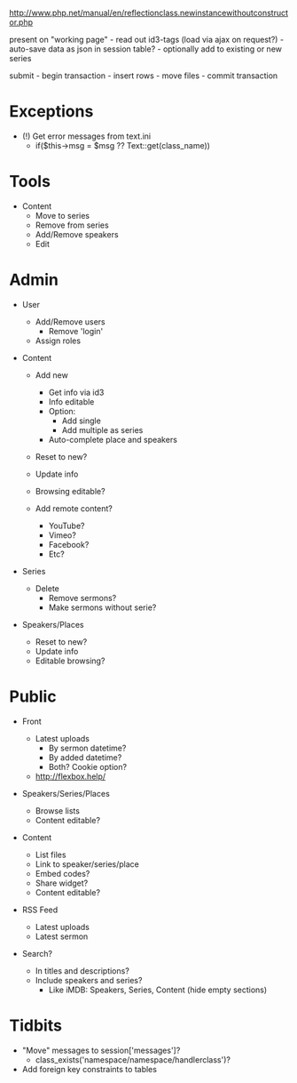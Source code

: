 
http://www.php.net/manual/en/reflectionclass.newinstancewithoutconstructor.php

present on "working page"
	- read out id3-tags (load via ajax on request?)
	- auto-save data as json in session table?
	- optionally add to existing or new series

submit
	- begin transaction
	- insert rows
	- move files
	- commit transaction

Exceptions
===
- (!) Get error messages from text.ini
	- if($this->msg = $msg ?? Text::get(class_name))


Tools
===
- Content
	- Move to series
	- Remove from series
	- Add/Remove speakers
	- Edit
	

Admin
===

- User
	- Add/Remove users
		- Remove 'login'
	- Assign roles


- Content
	- Add new
		- Get info via id3
		- Info editable
		- Option:
			- Add single
			- Add multiple as series
		- Auto-complete place and speakers

	- Reset to new?
	- Update info
	- Browsing editable?

	- Add remote content?
		- YouTube?
		- Vimeo?
		- Facebook?
		- Etc?


- Series
	- Delete
		- Remove sermons?
		- Make sermons without serie?

- Speakers/Places
	- Reset to new?
	- Update info
	- Editable browsing?


Public
===

- Front
	- Latest uploads
		- By sermon datetime?
		- By added datetime?
		- Both? Cookie option?
	- http://flexbox.help/

- Speakers/Series/Places
	- Browse lists
	- Content editable?

- Content
	- List files
	- Link to speaker/series/place
	- Embed codes?
	- Share widget?
	- Content editable?

- RSS Feed
	- Latest uploads
	- Latest sermon

- Search?
	- In titles and descriptions?
	- Include speakers and series?
		- Like iMDB: Speakers, Series, Content (hide empty sections)



Tidbits
===

- "Move" messages to session['messages']?
	- class_exists('namespace/namespace/handlerclass')?
- Add foreign key constraints to tables
